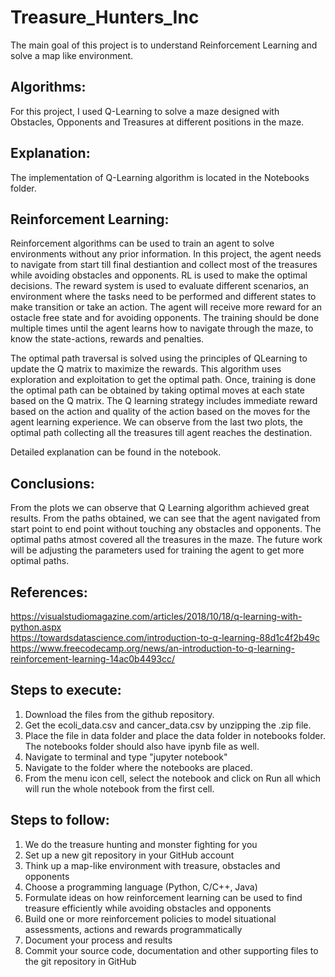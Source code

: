 # Treasure_Hunters_Inc

The main goal of this project is to understand Reinforcement Learning and solve a map like environment.

## Algorithms:
For this project, I used Q-Learning to solve a maze designed with Obstacles, Opponents and Treasures at different positions in the maze.

## Explanation:
The implementation of Q-Learning algorithm is located in the Notebooks folder.

## Reinforcement Learning:

Reinforcement algorithms can be used to train an agent to solve environments without any prior information. In this project, the agent needs to navigate from start till final destiantion and collect most of the treasures while avoiding obstacles and opponents. RL is used to make the optimal decisions. The reward system is used to evaluate different scenarios, an environment where the tasks need to be performed and different states to make transition or take an action. The agent will receive more reward for an ostacle free state and for avoiding opponents. The training should be done multiple times until the agent learns how to navigate through the maze, to know the state-actions, rewards and penalties. 

The optimal path traversal is solved using the principles of QLearning to update the Q matrix to maximize the rewards. This algorithm uses exploration and exploitation to get the optimal path. Once, training is done the optimal path can be obtained by taking optimal moves at each state based on the Q matrix. The Q learning strategy includes immediate reward based on the action and quality of the action based on the moves for the agent learning experience. We can observe from the last two plots, the optimal path collecting all the treasures till agent reaches the destination.

Detailed explanation can be found in the notebook.

## Conclusions:

From the plots we can observe that Q Learning algorithm achieved great results. From the paths obtained, we can see that the agent navigated from start point to end point without touching any obstacles and opponents. The optimal paths atmost covered all the treasures in the maze. The future work will be adjusting the parameters used for training the agent to get more optimal paths.



## References:
https://visualstudiomagazine.com/articles/2018/10/18/q-learning-with-python.aspx </br>
https://towardsdatascience.com/introduction-to-q-learning-88d1c4f2b49c </br>
https://www.freecodecamp.org/news/an-introduction-to-q-learning-reinforcement-learning-14ac0b4493cc/ </br>

## Steps to execute:
1. Download the files from the github repository.
2. Get the ecoli_data.csv and cancer_data.csv by unzipping the .zip file.
3. Place the file in data folder and place the data folder in notebooks folder. The notebooks folder should also have ipynb file as well.
4. Navigate to terminal and type "jupyter notebook"
5. Navigate to the folder where the notebooks are placed.
6. From the menu icon cell, select the notebook and click on Run all which will run the whole notebook from the first cell.

## Steps to follow:
1. We do the treasure hunting and monster fighting for you
2. Set up a new git repository in your GitHub account
3. Think up a map-like environment with treasure, obstacles and opponents
4. Choose a programming language (Python, C/C++, Java)
5. Formulate ideas on how reinforcement learning can be used to find treasure efficiently while avoiding obstacles and opponents
6. Build one or more reinforcement policies to model situational assessments, actions and rewards programmatically
7. Document your process and results
8. Commit your source code, documentation and other supporting files to the git repository in GitHub
